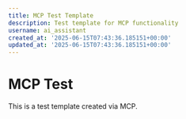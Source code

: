 ```yaml
---
title: MCP Test Template
description: Test template for MCP functionality
username: ai_assistant
created_at: '2025-06-15T07:43:36.185151+00:00'
updated_at: '2025-06-15T07:43:36.185151+00:00'
---
```


# MCP Test

This is a test template created via MCP.